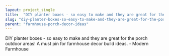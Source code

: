 ```yaml
---
layout: project_single
title:  "DIY planter boxes - so easy to make and they are great for the porch outdoor areas! A must pin for farmhouse decor build ideas. - Modern Farmhouse"
slug: "diy-planter-boxes-so-easy-to-make-and-they-are-great-for-the-porch"
parent: "farmhouse-porch-decor-ideas"
---
```

DIY planter boxes - so easy to make and they are great for the porch outdoor areas! A must pin for farmhouse decor build ideas. - Modern Farmhouse